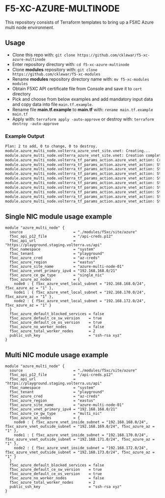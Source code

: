 # F5-XC-AZURE-MULTINODE

This repository consists of Terraform templates to bring up a F5XC Azure multi node environment.

## Usage

- Clone this repo with: `git clone https://github.com/cklewar/f5-xc-azure-multinode`
- Enter repository directory with: `cd f5-xc-azure-multinode`
- Clone __modules__ repository with: `git clone https://github.com/cklewar/f5-xc-modules`
- Rename __modules__ repository directory name with: `mv f5-xc-modules modules`
- Obtain F5XC API certificate file from Console and save it to `cert` directory
- Pick and choose from below examples and add mandatory input data and copy data into file `main.tf.example`.
- Rename file __main.tf.example__ to __main.tf__ with: `rename main.tf.example main.tf`
- Apply with: `terraform apply -auto-approve` or destroy with: `terraform destroy -auto-approve`

### Example Output

```bash
Plan: 2 to add, 0 to change, 0 to destroy.
module.azure_multi_node.volterra_azure_vnet_site.vnet: Creating...
module.azure_multi_node.volterra_azure_vnet_site.vnet: Creation complete after 1s [id=b0573f45-9d5a-483b-a027-ca433977fb38]
module.azure_multi_node.volterra_tf_params_action.azure_vnet_action: Creating...
module.azure_multi_node.volterra_tf_params_action.azure_vnet_action: Still creating... [10s elapsed]
module.azure_multi_node.volterra_tf_params_action.azure_vnet_action: Still creating... [20s elapsed]
module.azure_multi_node.volterra_tf_params_action.azure_vnet_action: Still creating... [30s elapsed]
module.azure_multi_node.volterra_tf_params_action.azure_vnet_action: Still creating... [40s elapsed]
module.azure_multi_node.volterra_tf_params_action.azure_vnet_action: Still creating... [50s elapsed]
module.azure_multi_node.volterra_tf_params_action.azure_vnet_action: Still creating... [1m0s elapsed]
module.azure_multi_node.volterra_tf_params_action.azure_vnet_action: Still creating... [1m10s elapsed]
module.azure_multi_node.volterra_tf_params_action.azure_vnet_action: Still creating... [1m20s elapsed]
module.azure_multi_node.volterra_tf_params_action.azure_vnet_action: Still creating... [1m30s elapsed]
```

## Single NIC module usage example

````hcl
module "azure_multi_node" {
  source                       = "./modules/f5xc/site/azure"
  f5xc_api_p12_file            = "/api-creds.p12"
  f5xc_api_url                 = "https://playground.staging.volterra.us/api"
  f5xc_namespace               = "system"
  f5xc_tenant                  = "playground"
  f5xc_azure_cred              = "az-creds"
  f5xc_azure_region            = "eastus"
  f5xc_azure_site_name         = "azure-multi-node-01"
  f5xc_azure_vnet_primary_ipv4 = "192.168.168.0/21"
  f5xc_azure_ce_gw_type        = "single_nic"
  f5xc_azure_az_nodes          = {
    node0 : { f5xc_azure_vnet_local_subnet = "192.168.168.0/24", f5xc_azure_az = "1" },
    node1 : { f5xc_azure_vnet_local_subnet = "192.168.170.0/24", f5xc_azure_az = "1" },
    node2 : { f5xc_azure_vnet_local_subnet = "192.168.172.0/24", f5xc_azure_az = "1" }
  }
  f5xc_azure_default_blocked_services = false
  f5xc_azure_default_ce_sw_version    = true
  f5xc_azure_default_ce_os_version    = true
  f5xc_azure_no_worker_nodes          = false
  f5xc_azure_total_worker_nodes       = 2
  public_ssh_key                      = "ssh-rsa xyz"
}
````

## Multi NIC module usage example

````hcl
module "azure_multi_node" {
  source                       = "./modules/f5xc/site/azure"
  f5xc_api_p12_file            = "/api-creds.p12"
  f5xc_api_url                 = "https://playground.staging.volterra.us/api"
  f5xc_namespace               = "system"
  f5xc_tenant                  = "playground"
  f5xc_azure_cred              = "az-creds"
  f5xc_azure_region            = "eastus"
  f5xc_azure_site_name         = "azure-multi-node-01"
  f5xc_azure_vnet_primary_ipv4 = "192.168.168.0/21"
  f5xc_azure_ce_gw_type        = "multi_nic"
  f5xc_azure_az_nodes          = {
    node0 : { f5xc_azure_vnet_inside_subnet = "192.168.168.0/24", f5xc_azure_vnet_outside_subnet = "192.168.169.0/24", f5xc_azure_az = "1" },
    node1 : { f5xc_azure_vnet_inside_subnet = "192.168.170.0/24", f5xc_azure_vnet_outside_subnet = "192.168.171.0/24", f5xc_azure_az = "1" },
    node2 : { f5xc_azure_vnet_inside_subnet = "192.168.172.0/24", f5xc_azure_vnet_outside_subnet = "192.168.173.0/24", f5xc_azure_az = "1" }
  }
  f5xc_azure_default_blocked_services = false
  f5xc_azure_default_ce_sw_version    = true
  f5xc_azure_default_ce_os_version    = true
  f5xc_azure_no_worker_nodes          = false
  f5xc_azure_total_worker_nodes       = 2
  public_ssh_key                      = "ssh-rsa xyz"
}
````

